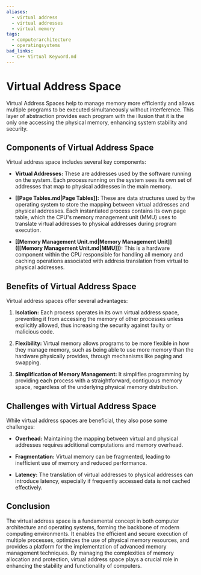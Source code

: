 ```yaml
---
aliases:
  - virtual address
  - virtual addresses
  - virtual memory
tags:
  - computerarchitecture
  - operatingsystems
bad_links:
  - C++ Virtual Keyword.md
---
```

# Virtual Address Space

Virtual Address Spaces help to manage memory more efficiently and allows multiple programs to be executed simultaneously without interference. This layer of abstraction provides each program with the illusion that it is the only one accessing the physical memory, enhancing system stability and security.

## Components of Virtual Address Space

Virtual address space includes several key components:

- **Virtual Addresses:** These are addresses used by the software running on the system. Each process running on the system sees its own set of addresses that map to physical addresses in the main memory.

- **[[Page Tables.md|Page Tables]]:** These are data structures used by the operating system to store the mapping between virtual addresses and physical addresses. Each instantiated process contains its own page table, which the CPU's memory management unit (MMU) uses to translate virtual addresses to physical addresses during program execution.

- **[[Memory Management Unit.md|Memory Management Unit]] ([[Memory Management Unit.md|MMU]]):** This is a hardware component within the CPU responsible for handling all memory and caching operations associated with address translation from virtual to physical addresses.

## Benefits of Virtual Address Space

Virtual address spaces offer several advantages:

1. **Isolation:** Each process operates in its own virtual address space, preventing it from accessing the memory of other processes unless explicitly allowed, thus increasing the security against faulty or malicious code.

2. **Flexibility:** Virtual memory allows programs to be more flexible in how they manage memory, such as being able to use more memory than the hardware physically provides, through mechanisms like paging and swapping.

3. **Simplification of Memory Management:** It simplifies programming by providing each process with a straightforward, contiguous memory space, regardless of the underlying physical memory distribution.

## Challenges with Virtual Address Space

While virtual address spaces are beneficial, they also pose some challenges:

- **Overhead:** Maintaining the mapping between virtual and physical addresses requires additional computations and memory overhead.

- **Fragmentation:** Virtual memory can be fragmented, leading to inefficient use of memory and reduced performance.

- **Latency:** The translation of virtual addresses to physical addresses can introduce latency, especially if frequently accessed data is not cached effectively.

## Conclusion

The virtual address space is a fundamental concept in both computer architecture and operating systems, forming the backbone of modern computing environments. It enables the efficient and secure execution of multiple processes, optimizes the use of physical memory resources, and provides a platform for the implementation of advanced memory management techniques. By managing the complexities of memory allocation and protection, virtual address space plays a crucial role in enhancing the stability and functionality of computers.